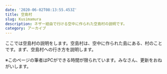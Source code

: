 ```yaml
---
date: '2020-06-02T08:13:55.453Z'
title: 空島村
slug: Kusimamura
description: ネザー経由で行ける空中に作られた空島村の説明です。
category: アーカイブ
---
```

ここでは空島村の説明をします。空島村は、空中に作られた島にある、村のことです。まず、空島村への行き方を説明します。



















※このページの筆者はPCができる時間が限られています。みなさん、更新をおねがいします。
